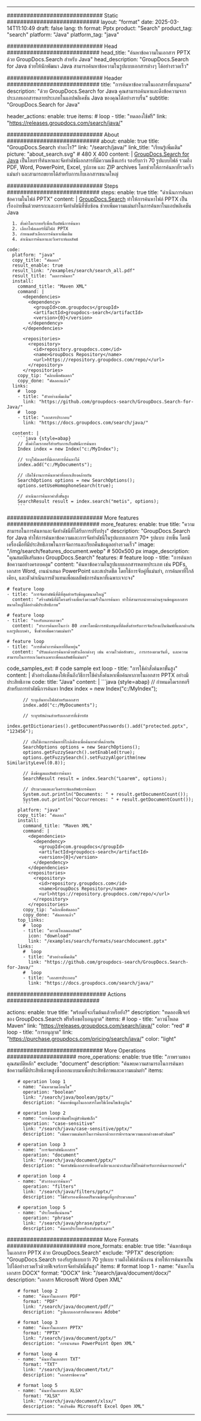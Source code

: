 
---
############################# Static ############################
layout: "format"
date:  2025-03-14T11:10:49
draft: false
lang: th
format: Pptx
product: "Search"
product_tag: "search"
platform: "Java"
platform_tag: "java"

############################# Head ############################
head_title: "ค้นหาข้อความในเอกสาร PPTX ด้วย GroupDocs.Search สำหรับ Java"
head_description: "GroupDocs.Search for Java ช่วยให้นักพัฒนา Java สามารถค้นหาข้อความในรูปแบบเอกสารต่างๆ ได้อย่างรวดเร็ว"

############################# Header ############################
title: "การค้นหาข้อความในเอกสารที่ชาญฉลาด" 
description: "ด้วย GroupDocs.Search for Java คุณสามารถค้นหาและดึงข้อความจากประเภทเอกสารหลายประเภทในแอปพลิเคชัน Java ของคุณได้อย่างราบรื่น"
subtitle: "GroupDocs.Search for Java" 

header_actions:
  enable: true
  items:
    #  loop
    - title: "ทดลองใช้ฟรี"
      link: "https://releases.groupdocs.com/search/java/"
      
############################# About ############################
about:
    enable: true
    title: "GroupDocs.Search ทำอะไร?"
    link: "/search/java/"
    link_title: "เรียนรู้เพิ่มเติม"
    picture: "about_search.svg" # 480 X 400
    content: |
       [GroupDocs.Search for Java](/search/java/) เป็นไลบรารีค้นหาและจัดทำดัชนีเอกสารที่มีความแข็งแกร่ง รองรับกว่า 70 รูปแบบไฟล์ รวมถึง PDF, Word, PowerPoint, Excel, รูปภาพ และ ZIP archives โดยช่วยให้การค้นหาที่รวดเร็ว แม่นยำ และสามารถขยายได้สำหรับการเก็บเอกสารขนาดใหญ่

############################# Steps ############################
steps:
    enable: true
    title: "ดำเนินการค้นหาข้อความในไฟล์ PPTX"
    content: |
      [GroupDocs.Search](/search/java/) ทำให้การค้นหาไฟล์ PPTX เป็นเรื่องง่ายขึ้นด้วยตรรกะและการจัดทำดัชนีที่ซับซ้อน ช่วยเพิ่มความแม่นยำในการค้นหาในแอปพลิเคชัน Java
      
      1. ตั้งค่าไดเรกทอรีเพื่อเก็บดัชนีการค้นหา
      2. เลือกโฟลเดอร์ที่มีไฟล์ PPTX
      3. กำหนดตัวเลือกการค้นหาเพิ่มเติม
      4. ดำเนินการค้นหาและวิเคราะห์ผลลัพธ์
   
    code:
      platform: "java"
      copy_title: "คัดลอก"
      result_enable: true
      result_link: "/examples/search/search_all.pdf"
      result_title: "ผลการค้นหา"
      install:
        command_title: "Maven XML"
        command: |
          <dependencies>
            <dependency>
              <groupId>com.groupdocs</groupId>
              <artifactId>groupdocs-search</artifactId>
              <version>{0}</version>
            </dependency>
          </dependencies>

          <repositories>
            <repository>
              <id>repository.groupdocs.com</id>
              <name>GroupDocs Repository</name>
              <url>https://repository.groupdocs.com/repo/</url>
            </repository>
          </repositories>
        copy_tip: "คลิกเพื่อคัดลอก"
        copy_done: "คัดลอกแล้ว"
      links:
        #  loop
        - title: "ตัวอย่างเพิ่มเติม"
          link: "https://github.com/groupdocs-search/GroupDocs.Search-for-Java/"
        #  loop
        - title: "เอกสารประกอบ"
          link: "https://docs.groupdocs.com/search/java/"
          
      content: |
        ```java {style=abap}
        // ตั้งค่าไดเรกทอรีสำหรับการเก็บดัชนีการค้นหา
        Index index = new Index("c:/MyIndex");

        // ระบุโฟลเดอร์ที่มีเอกสารที่ค้นหาได้
        index.add("c:/MyDocuments");

        // เปิดใช้งานการค้นหาคำที่ออกเสียงคล้ายกัน
        SearchOptions options = new SearchOptions();
        options.setUseHomophoneSearch(true);

        // ดำเนินการค้นหาคำสั่งขั้นสูง
        SearchResult result = index.search("metis", options);
        ```            

############################# More features ############################
more_features:
  enable: true
  title: "ความสามารถในการค้นหาและจัดทำดัชนีที่ได้รับการปรับปรุง"
  description: "GroupDocs.Search for Java ทำให้การค้นหาข้อความและการจัดทำดัชนีในรูปแบบเอกสาร 70+ รูปแบบ ง่ายขึ้น โดยมีเครื่องมือที่มีประสิทธิภาพในการจัดการและเรียกคืนข้อมูลอย่างรวดเร็ว"
  image: "/img/search/features_document.webp" # 500x500 px
  image_description: "คุณสมบัติเสริมของ GroupDocs.Search"
  features:
    # feature loop
    - title: "การค้นหาข้อความอย่างครอบคลุม"
      content: "ค้นหาข้อความในรูปแบบเอกสารหลายประเภท เช่น PDFs, เอกสาร Word, งานนำเสนอ PowerPoint และสเปรดชีต โดยใช้การจับคู่ที่แม่นยำ, การค้นหาที่ใกล้เคียง, และตัวดำเนินการตัวแทนเพื่อผลลัพธ์การค้นหาที่เฉพาะเจาะจง"

    # feature loop
    - title: "การจัดทำดัชนีที่ดีที่สุดสำหรับข้อมูลขนาดใหญ่"
      content: "สร้างดัชนีที่มีโครงสร้างเพื่อเร่งความเร็วในการค้นหา ทำให้สามารถนำทางผ่านฐานข้อมูลเอกสารขนาดใหญ่ได้อย่างมีประสิทธิภาพ"

    # feature loop
    - title: "รองรับหลายภาษา"
      content: "ทำการค้นหาในกว่า 80 ภาษาโดยมีการสนับสนุนที่ติดตั้งสำหรับการจัดเรียงแป้นพิมพ์ที่แตกต่างกันและรูปแบบคำ, ซึ่งช่วยเพิ่มความแม่นยำ"

    # feature loop
    - title: "การตั้งค่าการค้นหาที่ยืดหยุ่น"
      content: "ปรับแต่งการค้นหาด้วยตัวเลือกต่างๆ เช่น ความไวต่ออักขระ, การกรองตามวันที่, และความสามารถในการยกเว้นคำเฉพาะเพื่อผลลัพธ์ที่แม่นยำ"
      
  code_samples_ext:
    # code sample ext loop
    - title: "การใช้คำสั่งค้นหาขั้นสูง"
      content: |
        ตัวอย่างนี้แสดงให้เห็นถึงวิธีการใช้คำสั่งค้นหาเพื่อค้นหาภายในเอกสาร PPTX อย่างมีประสิทธิภาพ
      code:
        title: "Java"
        content: |
          ```java {style=abap}
          // กำหนดไดเรกทอรีสำหรับการทำดัชนีการค้นหา
          Index index = new Index("c:/MyIndex");
              
          // ระบุเส้นทางไฟล์สำหรับเอกสาร
          index.add("c:/MyDocuments");

          // ระบุรหัสผ่านสำหรับเอกสารที่เข้ารหัส
          index.getDictionaries().getDocumentPasswords().add("protected.pptx", "123456");

          // เปิดใช้งานการค้นหาที่ใกล้เคียงเพื่อค้นหาคำที่คล้ายกัน
          SearchOptions options = new SearchOptions();
          options.getFuzzySearch().setEnabled(true);
          options.getFuzzySearch().setFuzzyAlgorithm(new SimilarityLevel(0.8));

          // ดึงข้อมูลผลลัพธ์การค้นหา
          SearchResult result = index.Search("Loarem", options);
          
          // ประมวลผลและวิเคราะห์ผลลัพธ์การค้นหา
          System.out.println("Documents: " + result.getDocumentCount());
          System.out.println("Occurrences: " + result.getDocumentCount());
          ```
        platform: "java"
        copy_title: "คัดลอก"
        install:
          command_title: "Maven XML"
          command: |
            <dependencies>
              <dependency>
                <groupId>com.groupdocs</groupId>
                <artifactId>groupdocs-search</artifactId>
                <version>{0}</version>
              </dependency>
            </dependencies>
            <repositories>
              <repository>
                <id>repository.groupdocs.com</id>
                <name>GroupDocs Repository</name>
                <url>https://repository.groupdocs.com/repo/</url>
              </repository>
            </repositories>
          copy_tip: "คลิกเพื่อคัดลอก"
          copy_done: "คัดลอกแล้ว"
        top_links:
          #  loop
          - title: "ดาวน์โหลดผลลัพธ์"
            icon: "download"
            link: "/examples/search/formats/searchdocument.pptx"
        links:
          #  loop
          - title: "ตัวอย่างเพิ่มเติม"
            link: "https://github.com/groupdocs-search/GroupDocs.Search-for-Java/"
          #  loop
          - title: "เอกสารประกอบ"
            link: "https://docs.groupdocs.com/search/java/"
            

            


############################## Actions ############################

actions:
  enable: true
  title: "พร้อมที่จะเริ่มต้นแล้วหรือยัง?"
  description: "ทดลองฟีเจอร์ของ GroupDocs.Search ฟรีหรือขอใบอนุญาต"
  items:
    #  loop
    - title: "ดาวน์โหลด Maven"
      link: "https://releases.groupdocs.com/search/java/"
      color: "red"
        #  loop
    - title: "การอนุญาต"
      link: "https://purchase.groupdocs.com/pricing/search/java/"
      color: "light"


############################# More Operations #####################
more_operations:
    enable: true
    title: "ภาพรวมของคุณสมบัติหลัก"
    exclude: "document"
    description: "ค้นพบความสามารถในการค้นหาข้อความที่มีประสิทธิภาพสูงซึ่งออกแบบมาเพื่อประสิทธิภาพและความแม่นยำ"
    items: 
          
        # operation loop 1
        - name: "ค้นหาตามเงื่อนไข"
          operation: "boolean"
          link: "/search/java/boolean/pptx/"
          description: "ค้นหาข้อมูลในเอกสารโดยใช้เงื่อนไขเชิงบูลีน"

        # operation loop 2
        - name: "การค้นหาตัวพิมพ์ใหญ่ตัวพิมพ์เล็ก"
          operation: "case-sensitive"
          link: "/search/java/case-sensitive/pptx/"
          description: "เพิ่มความแม่นยำในการค้นหาด้วยการพิจารณาความแตกต่างของตัวพิมพ์"

        # operation loop 3
        - name: "การจัดทำดัชนีเอกสาร"
          operation: "document"
          link: "/search/java/document/pptx/"
          description: "จัดทำดัชนีเอกสารเพียงครั้งเดียวและนำกลับมาใช้ใหม่สำหรับการค้นหาหลายครั้ง"

        # operation loop 4
        - name: "ตัวกรองการค้นหา"
          operation: "filters"
          link: "/search/java/filters/pptx/"
          description: "ใช้ตัวกรองเพื่อลดปริมาณข้อมูลที่ถูกประมวลผล"

        # operation loop 5
        - name: "ประโยคที่แน่นอน"
          operation: "phrase"
          link: "/search/java/phrase/pptx/"
          description: "ค้นหาประโยคหรือลำดับคำเฉพาะ"
          
        
          
############################# More Formats ########################
more_formats:
    enable: true
    title: "ค้นหาข้อมูลในเอกสาร PPTX ด้วย GroupDocs.Search"
    exclude: "PPTX"
    description: "GroupDocs.Search รองรับรูปแบบกว่า 70 รูปแบบ รวมถึงไฟล์สำนักงาน ช่วยให้การค้นหาเป็นไปได้อย่างรวดเร็วด้วยฟีเจอร์การจัดทำดัชนีขั้นสูง"
    items: 
        # format loop 1
        - name: "ค้นหาในเอกสาร DOCX"
          format: "DOCX"
          link: "/search/java/document/docx/"
          description: "เอกสาร Microsoft Word Open XML"
          
        # format loop 2
        - name: "ค้นหาในเอกสาร PDF"
          format: "PDF"
          link: "/search/java/document/pdf/"
          description: "รูปแบบเอกสารที่พกพาของ Adobe"
          
        # format loop 3
        - name: "ค้นหาในเอกสาร PPTX"
          format: "PPTX"
          link: "/search/java/document/pptx/"
          description: "การนำเสนอ PowerPoint Open XML"

        # format loop 4
        - name: "ค้นหาในเอกสาร TXT"
          format: "TXT"
          link: "/search/java/document/txt/"
          description: "เอกสารข้อความ"
          
        # format loop 5
        - name: "ค้นหาในเอกสาร XLSX"
          format: "XLSX"
          link: "/search/java/document/xlsx/"
          description: "สเปรดชีต Microsoft Excel Open XML"
  

---